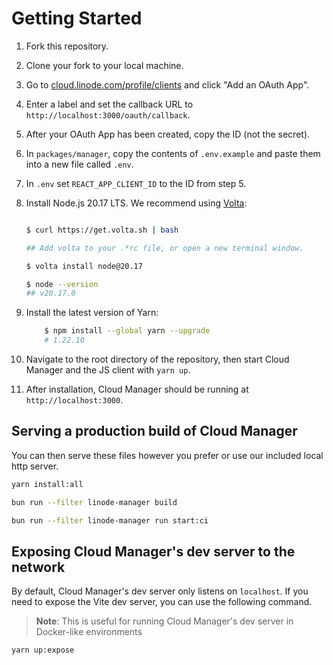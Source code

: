 # Getting Started

1. Fork this repository.
2. Clone your fork to your local machine.
3. Go to [cloud.linode.com/profile/clients](https://cloud.linode.com/profile/clients) and click "Add an OAuth App".
4. Enter a label and set the callback URL to `http://localhost:3000/oauth/callback`.
5. After your OAuth App has been created, copy the ID (not the secret).
6. In `packages/manager`, copy the contents of `.env.example` and paste them into a new file called `.env`.
7. In `.env` set `REACT_APP_CLIENT_ID` to the ID from step 5.
8. Install Node.js 20.17 LTS. We recommend using [Volta](https://volta.sh/):

   ```bash

   $ curl https://get.volta.sh | bash

   ## Add volta to your .*rc file, or open a new terminal window.

   $ volta install node@20.17

   $ node --version
   ## v20.17.0

   ```

9. Install the latest version of Yarn:

   ```bash
       $ npm install --global yarn --upgrade
       # 1.22.10
   ```

10. Navigate to the root directory of the repository, then start Cloud Manager and the JS client with `yarn up`.
11. After installation, Cloud Manager should be running at `http://localhost:3000`.

## Serving a production build of Cloud Manager

You can then serve these files however you prefer or use our included local http server.

```bash
yarn install:all

bun run --filter linode-manager build

bun run --filter linode-manager run start:ci
```

## Exposing Cloud Manager's dev server to the network

By default, Cloud Manager's dev server only listens on `localhost`. If you need to
expose the Vite dev server, you can use the following command.

> **Note**: This is useful for running Cloud Manager's dev server in Docker-like environments

```bash
yarn up:expose
```
